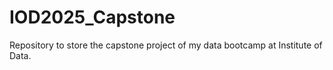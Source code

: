 # IOD2025_Capstone
 Repository to store the capstone project of my data bootcamp at Institute of Data.
